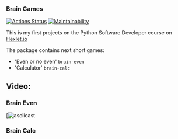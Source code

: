### Brain Games
[![Actions Status](https://github.com/BoCXoD-man/python-project-lvl1/workflows/hexlet-check/badge.svg)](https://github.com/BoCXoD-man/python-project-lvl1/actions)
[![Maintainability](https://api.codeclimate.com/v1/badges/2d4fc41fd855fa461195/maintainability)](https://codeclimate.com/github/BoCXoD-man/python-project-lvl1/maintainability)


This is my first projects on the Python Software Developer course on [Hexlet.io](https://ru.hexlet.io)

The package contains next short games:

- 'Even or no even' `brain-even`
- 'Calculator' `brain-calc`

## Video:

### Brain Even

[![asciicast](https://asciinema.org/a/BXFe8Lh6sxdxBZYLCDXxMdvsE)

### Brain Calc
